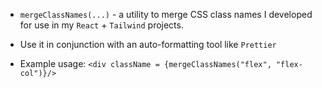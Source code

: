 - `mergeClassNames(...)` - a utility to merge CSS class names I developed for use in my `React` + `Tailwind` projects.

- Use it in conjunction with an auto-formatting tool like `Prettier`

- Example usage: `<div className = {mergeClassNames("flex", "flex-col")}/>`
